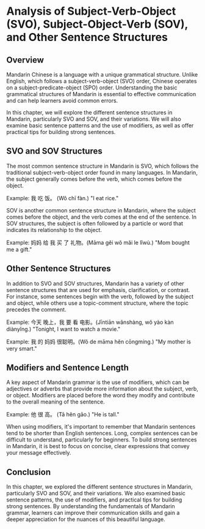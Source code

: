 Analysis of Subject-Verb-Object (SVO), Subject-Object-Verb (SOV), and Other Sentence Structures
===================================================================================================================================

Overview
--------

Mandarin Chinese is a language with a unique grammatical structure. Unlike English, which follows a subject-verb-object (SVO) order, Chinese operates on a subject-predicate-object (SPO) order. Understanding the basic grammatical structures of Mandarin is essential to effective communication and can help learners avoid common errors.

In this chapter, we will explore the different sentence structures in Mandarin, particularly SVO and SOV, and their variations. We will also examine basic sentence patterns and the use of modifiers, as well as offer practical tips for building strong sentences.

SVO and SOV Structures
----------------------

The most common sentence structure in Mandarin is SVO, which follows the traditional subject-verb-object order found in many languages. In Mandarin, the subject generally comes before the verb, which comes before the object.

Example: 我 吃 饭。 (Wǒ chī fàn.) "I eat rice."

SOV is another common sentence structure in Mandarin, where the subject comes before the object, and the verb comes at the end of the sentence. In SOV structures, the subject is often followed by a particle or word that indicates its relationship to the object.

Example: 妈妈 给 我 买 了 礼物。(Māma gěi wǒ mǎi le lǐwù.) "Mom bought me a gift."

Other Sentence Structures
-------------------------

In addition to SVO and SOV structures, Mandarin has a variety of other sentence structures that are used for emphasis, clarification, or contrast. For instance, some sentences begin with the verb, followed by the subject and object, while others use a topic-comment structure, where the topic precedes the comment.

Example: 今天 晚上，我 要 看 电影。(Jīntiān wǎnshàng, wǒ yào kàn diànyǐng.) "Tonight, I want to watch a movie."

Example: 我 的 妈妈 很聪明。(Wǒ de māma hěn cōngmíng.) "My mother is very smart."

Modifiers and Sentence Length
-----------------------------

A key aspect of Mandarin grammar is the use of modifiers, which can be adjectives or adverbs that provide more information about the subject, verb, or object. Modifiers are placed before the word they modify and contribute to the overall meaning of the sentence.

Example: 他 很 高。 (Tā hěn gāo.) "He is tall."

When using modifiers, it's important to remember that Mandarin sentences tend to be shorter than English sentences. Long, complex sentences can be difficult to understand, particularly for beginners. To build strong sentences in Mandarin, it is best to focus on concise, clear expressions that convey your message effectively.

Conclusion
----------

In this chapter, we explored the different sentence structures in Mandarin, particularly SVO and SOV, and their variations. We also examined basic sentence patterns, the use of modifiers, and practical tips for building strong sentences. By understanding the fundamentals of Mandarin grammar, learners can improve their communication skills and gain a deeper appreciation for the nuances of this beautiful language.
